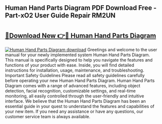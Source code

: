 ## Human Hand Parts Diagram PDF Download Free - Part-xO2 User Guide Repair RM2UN

# <h2><a href="http://dflr1qo.blite.top/?on=Human+Hand+Parts+Diagram">🔗Download New 👉🔴 Human Hand Parts Diagram</a></h2>

[![Human Hand Parts Diagram download](https://i.imgur.com/lujVjoI.png)](http://dflr1qo.blite.top/?on=Human+Hand+Parts+Diagram)
Greetings and welcome to the user manual for your newly implemented system Human Hand Parts Diagram. This manual is specifically designed to help you navigate the features and functions of your product with ease. Inside, you will find detailed instructions for installation, usage, maintenance, and troubleshooting. Important Safety Guidelines Please read all safety guidelines carefully before operating your new Human Hand Parts Diagram. Human Hand Parts Diagram comes with a range of advanced features, including object detection, facial recognition, customizable settings, and real-time monitoring, all easily controlled through the user-friendly and intuitive interface. We believe that the Human Hand Parts Diagram has been an essential guide in your quest to understand the features and capabilities of your new item. If you need any assistance or have any questions, our customer service team is always available.

